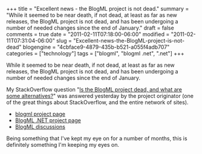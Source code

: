 +++
title = "Excellent news - the BlogML project is not dead."
summary = "While it seemed to be near death, if not dead, at least as far as new releases, the BlogML project is not dead, and has been undergoing a number of needed changes since the end of January."
draft = false
comments = true
date = "2011-02-11T07:18:00-06:00"
modified = "2011-02-11T07:31:04-06:00"
slug = "Excellent-news-the-BlogML-project-is-not-dead"
blogengine = "4cbface9-4879-435b-b521-a055f4adb707"
categories = ["technology"]
tags = ["blogml", "blogml .net", ".net"]
+++

<p>While it seemed to be near death, if not dead, at least as far as new releases, the BlogML project is not dead, and has been undergoing a number of needed changes since the end of January.</p>
<p>My StackOverflow question "<a rel="external" href="http://stackoverflow.com/questions/4234852/is-the-blogml-project-dead-and-what-are-some-alternatives/">Is the BlogML project dead, and what are some alternatives?</a>" was answered yesterday by the project originator (one of the great things about StackOverflow, and the entire network of sites).</p>
<ul>
<li><a rel="external" href="http://code.google.com/p/blogml/">blogml project page</a></li>
<li><a rel="external" href="http://blogml.codeplex.com/">BlogML .NET project page</a></li>
<li><a rel="external" href="https://groups.google.com/forum/#!forum/blogml-discuss">BlogML discussions</a></li>
</ul>
<p>Being something that I've kept my eye on for a number of months, this is definitely something I'm keeping my eyes on.</p>
